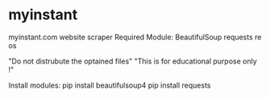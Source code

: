 # myinstant
myinstant.com website scraper
Required Module:
  BeautifulSoup
  requests
  re
  os
  
 
"Do not distrubute the optained files"
"This is for educational purpose only !"

Install modules:
  pip install beautifulsoup4
  pip install requests
